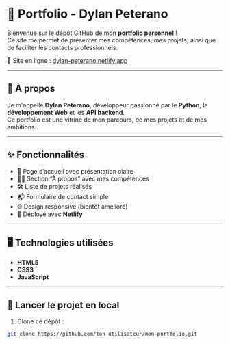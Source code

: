 # 💼 Portfolio - Dylan Peterano

Bienvenue sur le dépôt GitHub de mon **portfolio personnel** !  
Ce site me permet de présenter mes compétences, mes projets, ainsi que de faciliter les contacts professionnels.

🔗 Site en ligne : [dylan-peterano.netlify.app](https://dylan-peterano.netlify.app)

---

## 🧑 À propos

Je m'appelle **Dylan Peterano**, développeur passionné par le **Python**, le **développement Web** et les **API backend**.  
Ce portfolio est une vitrine de mon parcours, de mes projets et de mes ambitions.

---

## ✨ Fonctionnalités

- 🎯 Page d’accueil avec présentation claire
- 👨‍💻 Section “À propos” avec mes compétences
- 🛠️ Liste de projets réalisés
- 📬 Formulaire de contact simple
- 🌐 Design responsive (bientôt amélioré)
- 🚀 Déployé avec **Netlify**

---

## 🖥️ Technologies utilisées

- **HTML5**
- **CSS3**
- **JavaScript**

---

## 🚀 Lancer le projet en local

1. Clone ce dépôt :
```bash
git clone https://github.com/ton-utilisateur/mon-portfolio.git

